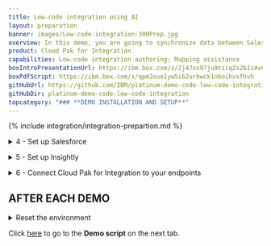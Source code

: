 ```yaml
---
title: Low-code integration using AI
layout: preparation
banner: images/Low-code-integration-300Prep.jpg
overview: In this demo, you are going to synchronize data between Salesforce and Insightly cloud CRM. You need to have these services and endpoints created and all the credentials necessary to access them securely in the demo. <br/><br/> Both Salesforce and Insightly are CRM systems provided as a SaaS (i.e., they are hosted in the cloud). In this scenario, we will synchronize contact information data between both solutions.
product: Cloud Pak for Integration
capabilities: Low-code integration authoring; Mapping assistance
boxIntroPresentationUrl: https://ibm.box.com/s/2j47xs97ju9tiiq2s2b1s4v6j05st51a
boxPdfScript: https://ibm.box.com/s/qpm2oue1yw5i62urbwck1nboihvxfhvh
gitHubUrl: https://github.com/IBM/platinum-demo-code-low-code-integration.git
gitHubDir: platinum-demo-code-low-code-integration
topcategory: "### **DEMO INSTALLATION AND SETUP**"
---
```


{% include integration/integration-prepartion.md %}

<span id="installDemo"></span>

<details markdown="1">

<summary>4 - Set up Salesforce</summary>

You need a Salesforce developer account to use for testing. If you already have a Salesforce developer account, you can use that (start at step 2 below). If not, you can sign up for a free developer account by following step 1 below.


1. Go to <a href="https://developer.salesforce.com/signup" target="_blank" rel="noreferrer">Salesforce Developers</a>. Follow the prompts on the Saleforce pages to get your free developer account.<br/>

2. As soon as you have your account, go back to the <a href="https://login.salesforce.com/" target="_blank" rel="noreferrer">Salesforce log in page</a> and log in to your dev admin account.<br/><img src="images/Prep3.5.png" width="800" /><br/>

3. Click the **profile** icon (1) and save your Salesforce Login URL (2).<br/><img src="images/Prep3.6.png" width="800" /><br/>

4. In the same user profile menu, select **Settings**.<br/><img src="images/Prep3.7.png" width="800" /><br/>

5. Click **Reset My Security Token** in the **My Personal Information** (1) menu. Then, click **Reset Security Token** (2). A newly-generated security token will be emailed to you.<br/><img src="images/Prep3.8.png" width="800" /><br/>

6. Next, you will create an application representing App Connect Enterprise, and then retrieve the Consumer Key and Consumer Secret. Click the **cogwheel** icon (1) and then select **Setup** (2).<br/><img src="images/Prep3.9.png" width="800" /><br/>

7. In the navigator on the left-hand side, scroll to **PLATFORM TOOLS**, expand **Apps** (1), and click **App Manager** (2).<br/><img src="images/prep-image3.7.png" width="800" /><br/>

8. Click **New Connected App**.<br/><img src="images/prep-image3.8.png" width="800" /><br/>

9. Enter **App Connect** (1) as the **Connect App Name** and your email as the **Contact Email** (2). Mark **Enable OAuth Settings** (3).<br/><img src="images/prep-image3.9.png" width="800" /><br/>

10. Mark **Enable for Device Flow** (1). Now select **Manage user data via APIs (api)** (2) as the **Selected OAuth Scopes**. Click **Add** (3)<br/><img src="images/prep-image3.10.png" width="800" /><br/>

11. Click **Save**.<br/><img src="images/prep-image3.11.png" width="800" /><br/>

12. It will take approximately 10 minutes for the new connected app to register in Salesforce. Once it does, you should see **Manage Consumer Details** displayed. Click **Manage Consumer Details,** following any authentication directions.<br/><img src="images/Prep3.15.png" width="800" /><br/>

13. Save the **Consumer Key** and **Consumer Secret.**<br/><img src="images/salesforce-key-secret.png" width="800" /><br/>

Your Salesforce dev account is ready.

**[Go to top](#top)**
<br/>
</details>

<span id="setupInsightly"></span>

<details markdown="1">

<summary>5 - Set up Insightly</summary>

Next, let’s set up Insightly, a cloud-based customer relationship management (CRM) solution.

We will now create a trial account (15 days). After the trial period, you can migrate your trial account to a free account (with limited users).

1. Go to <a href="https://www.insightly.com/" target="_blank" rel="noreferrer">Insightly</a> and click **Try CRM Free**.<br/><img src="images/prep-insightly-1.png" width="800" /><br/>

2. Complete the form with your personal data to create a free Insightly account. Accept the **Terms of Service and Privacy Policy** and click **Create My Account**.<br/><img src="images/prep-insightly-2.png" width="800" /><br/>

3. Confirm your email address.<br/><img src="images/prep-insightly-3.png" width="800" /><br/><img src="images/prep-insightly-4.png" width="800" /><br/>

4. As soon as you click the link to confirm your email, you should see an initial Insightly screen asking basic information about your company.<br/><br/>Write **demo** (1), select **1-5** (2), select **IT Services** (3), and fill in any phone number (4), matching the screenshot below. Click **Let's go!** (5).<br/><img src="images/prep-image4.4.png" width="800" /><br/>

5. Close the **Invite your team** dialog.<br/><img src="images/prep-image4.5.png" width="800" /><br/>

6. You have an Insightly account. Let's get the API key to enable App Connect to authenticate when making API calls. Click the **Profile** (1) icon in Insightly and select **User Settings** (2).<br/><img src="images/prep-image4.6.png" width="800" /><br/>

7. Scroll down to the bottom of the page and copy the **API key**, which is a long string of characters.<br/><img src="images/prep-image4.7.png" width="800" /><br/>

9. On the **Free** plan tile, click **Select Plan**.<br/><img src="images/prep-image4.9.png" width="800" /><br/>

10. Click **OK** on the confirmation dialog box.

<br/>

Your Insightly account is ready to use.

<br/>

**[Go to top](#top)**

</details>

<span id="connectEndpoints"></span>

<details markdown="1">

<summary>6 - Connect Cloud Pak for Integration to your endpoints</summary>

Let’s configure our services endpoints in Cloud Pak for Integration.

1. Return the connectivity instructions from section 2.2, navigate to the **Cloud Pak Console** (1) tab and use the credentials (2) access the Platform Navigator.<br/><img src="images/prep-image209.png" width="800" /><br/><img src="images/prep-image210.png" width="800" /><br/><br/><inline-notification text="If you are using Chrome, you may see a certificate error when accessing the page. To bypass this, type <strong>thisisunsafe</strong> and press return."></inline-notification><br/>

2. Click **ace-designer-demo** in the **Integrations** section.
<br/><img src="images/Prep4.2.png" width="800" /><br/>

3. Click the **Catalog** icon.<br/><img src="images/Prep4.3.png" width="800" /><br/>

4. This is the list of the available connectors.<br/><img src="images/Prep4.4.png" width="800" /><br/>Now configure the Salesforce connector.<br/><br/>

5. Search for **salesforce** (1) and click **Connect** (2).<br/><img src="images/Prep4.5.png" width="800" /><br/>

6. Enter your Salesforce **Login URL**.<br/><br/><inline-notification text="You must enter <strong>‘https://’</strong> in front of the Saleforce Login URL you saved earlier. The connection will not work if you just copy/paste the URL."></inline-notification><br/><img src="images/Prep4.6.png" width="800" /><br/>

7. Input your Salesforce **Username** (1). Fill in the connector's **Password** field (2) by concatenating your Salesforce **Password** and the **Security token** received via email.<br/><br/>For example, if your Salesforce password is ‘myGreatPassword’ and your Salesforce security token is ‘2325jsdhew4312hs534dh’ then enter ‘myGreatPassword2325jsdhew4312hs534dh’ in the **Password** field.<br/><img src="images/Prep4.7.png" width="800" /><br/>

8. Input Salesforce’s **Consumer Key** as **Client ID** (1) and **Secret** as **Client Secret** (2), respectively, in the connector account UI. Click **Connect** (3).<br/><img src="images/Prep4.8.png" width="800" /><br/>

9. Search for **insightly** and click **Connect**.<br/><img src="images/prep-image5.6.png" width="800" /><br/>

10. Paste your **API key** (1) in the **API key** field. Keep **v3.1** (2) in the **API version** field. Click **Connect** (3).<br/><img src="images/prep-image5.7.png" width="800" /><br/>

Your environment is ready to demo.


**[Go to top](#top)**
<br/>

</details>
<span id="afterEachDemo"></span>

## **AFTER EACH DEMO**

<details markdown="1">

<summary>Reset the environment</summary>

After practicing the demo you will need to reset the environment.

1. Delete any contacts that were added in Insightly.

2. Reinstall Cloud Pak for Integration to ensure you have a clean environment. Follow <strong>step 1</strong> and <strong>step 2</strong> above.

3. Reconnect the end points, following <strong>step 5</strong> to your endpoints above.

<inline-notification text="Attempting to reuse the same environment may result in inconsistencies between your environment and what is shown in the script and screenshots."></inline-notification>


**[Go to top](#top)**
<br/>

</details>

Click [here](/300-integration-low-code-integration-using-ai/demo-script) to go to the **Demo script** on the next tab.
